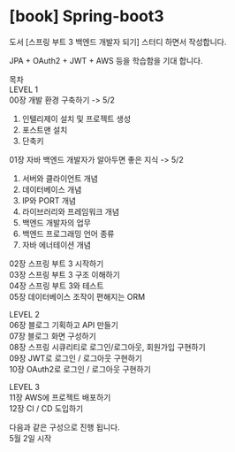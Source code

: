 # [book] Spring-boot3
도서 [스프링 부트 3 백엔드 개발자 되기] 스터디 하면서 작성합니다. 

JPA + OAuth2 + JWT + AWS 등을 학습함을 기대 합니다.

목차 <br/>
LEVEL 1 <br/>
00장 개발 환경 구축하기 -> 5/2
  1. 인텔리제이 설치 및 프로젝트 생성
  2. 포스트맨 설치
  3. 단축키

01장 자바 백엔드 개발자가 알아두면 좋은 지식 -> 5/2
  1. 서버와 클라이언트 개념
  2. 데이터베이스 개념
  3. IP와 PORT 개념
  4. 라이브러리와 프레임워크 개념
  5. 백엔드 개발자의 업무
  6. 백엔드 프로그래밍 언어 종류
  7. 자바 에너테이션 개념
 
02장 스프링 부트 3 시작하기 <br/>
03장 스프링 부트 3 구조 이해하기 <br/>
04장 스프링 부트 3와 테스트 <br/>
05장 데이터베이스 조작이 편해지는 ORM <br/>

LEVEL 2 <br/>
06장 블로그 기획하고 API 만들기 <br/>
07장 블로그 화면 구성하기 <br/>
08장 스프링 시큐리티로 로그인/로그아웃, 회원가입 구현하기 <br/>
09장 JWT로 로그인 / 로그아웃 구현하기 <br/>
10장 OAuth2로 로그인 / 로그아웃 구현하기  <br/>

LEVEL 3 <br/>
11장 AWS에 프로젝트 배포하기 <br/>
12장 CI / CD 도입하기 <br/>

다음과 같은 구성으로 진행 됩니다.  <br/>
5월 2일 시작

